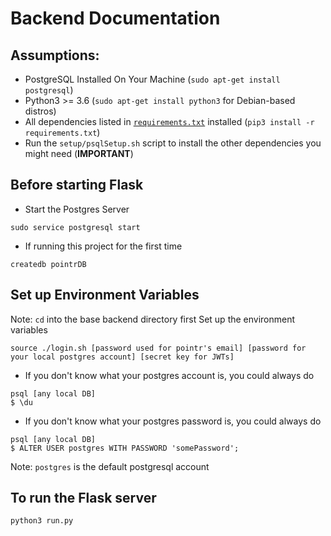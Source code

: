 # Backend Documentation

## Assumptions:
* PostgreSQL Installed On Your Machine (`sudo apt-get install postgresql`)
* Python3 >= 3.6 (`sudo apt-get install python3` for Debian-based distros)
* All dependencies listed in [`requirements.txt`](requirements.txt) installed (`pip3 install -r requirements.txt`)
* Run the `setup/psqlSetup.sh` script to install the other dependencies you might need (<b>IMPORTANT</b>)

## Before starting Flask
* Start the Postgres Server
```
sudo service postgresql start
```
* If running this project for the first time
```
createdb pointrDB
```

## Set up Environment Variables
Note: `cd` into the base backend directory first
Set up the environment variables
```
source ./login.sh [password used for pointr's email] [password for your local postgres account] [secret key for JWTs]
```


* If you don't know what your postgres account is, you could always do
```
psql [any local DB]
$ \du
```
* If you don't know what your postgres password is, you could always do
```
psql [any local DB]
$ ALTER USER postgres WITH PASSWORD 'somePassword';
```
Note: `postgres` is the default postgresql account


## To run the Flask server
```
python3 run.py
```

